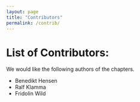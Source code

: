```yaml
---
layout: page
title: "Contributors"
permalink: /contrib/
---
```


# List of Contributors:

We would like the following authors of the chapters.

* Benedikt Hensen
* Ralf Klamma
* Fridolin Wild
